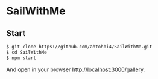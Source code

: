 SailWithMe
==

Start
--

```bash
$ git clone https://github.com/ahtohbi4/SailWithMe.git
$ cd SailWithMe
$ npm start
```

And open in your browser [http://localhost:3000/gallery](http://localhost:3000/gallery).
